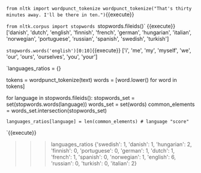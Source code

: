 
`from nltk import wordpunct_tokenize
wordpunct_tokenize("That's thirty minutes away. I'll be there in ten.")`{{execute}}

`from nltk.corpus import stopwords
`stopwords.fileids()` {{execute}}
['danish', 'dutch', 'english', 'finnish', 'french', 'german', 'hungarian', 'italian', 'norwegian', 'portuguese', 'russian', 'spanish', 'swedish', 'turkish']

`stopwords.words('english')[0:10]`{{execute}}
['i', 'me', 'my', 'myself', 'we', 'our', 'ours', 'ourselves', 'you', 'your']

`languages_ratios = {}

tokens = wordpunct_tokenize(text)
words = [word.lower() for word in tokens]

for language in stopwords.fileids():
    stopwords_set = set(stopwords.words(language))
    words_set = set(words)
    common_elements = words_set.intersection(stopwords_set)

    languages_ratios[language] = len(common_elements) # language "score"
`{{execute}}

>>> languages_ratios
{'swedish': 1, 'danish': 1, 'hungarian': 2, 'finnish': 0, 'portuguese': 0, 'german': 1, 'dutch': 1, 'french': 1, 'spanish': 0, 'norwegian': 1, 'english': 6, 'russian': 0, 'turkish': 0, 'italian': 2}
